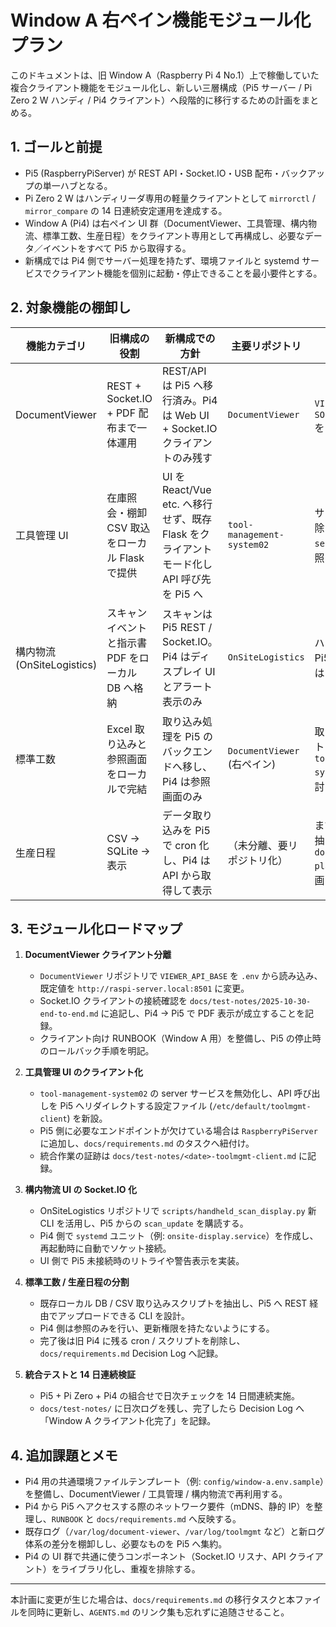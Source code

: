 # Window A 右ペイン機能モジュール化プラン

このドキュメントは、旧 Window A（Raspberry Pi 4 No.1）上で稼働していた複合クライアント機能をモジュール化し、新しい三層構成（Pi5 サーバー / Pi Zero 2 W ハンディ / Pi4 クライアント）へ段階的に移行するための計画をまとめる。

## 1. ゴールと前提

- Pi5 (RaspberryPiServer) が REST API・Socket.IO・USB 配布・バックアップの単一ハブとなる。
- Pi Zero 2 W はハンディリーダ専用の軽量クライアントとして `mirrorctl` / `mirror_compare` の 14 日連続安定運用を達成する。
- Window A (Pi4) は右ペイン UI 群（DocumentViewer、工具管理、構内物流、標準工数、生産日程）をクライアント専用として再構成し、必要なデータ／イベントをすべて Pi5 から取得する。
- 新構成では Pi4 側でサーバー処理を持たず、環境ファイルと systemd サービスでクライアント機能を個別に起動・停止できることを最小要件とする。

## 2. 対象機能の棚卸し

| 機能カテゴリ | 旧構成の役割 | 新構成での方針 | 主要リポジトリ | メモ |
| --- | --- | --- | --- | --- |
| DocumentViewer | REST + Socket.IO + PDF 配布まで一体運用 | REST/API は Pi5 へ移行済み。Pi4 は Web UI + Socket.IO クライアントのみ残す | `DocumentViewer` | `VIEWER_API_BASE`、`SOCKETIO_ENDPOINT` を Pi5 参照に固定 |
| 工具管理 UI | 在庫照会・棚卸 CSV 取込をローカル Flask で提供 | UI を React/Vue etc. へ移行せず、既存 Flask をクライアントモード化し API 呼び先を Pi5 へ | `tool-management-system02` | サーバー機能は削除し、`/srv/rpi-server` データを参照する CLI を用意 |
| 構内物流 (OnSiteLogistics) | スキャンイベントと指示書 PDF をローカル DB へ格納 | スキャンは Pi5 REST / Socket.IO。Pi4 はディスプレイ UI とアラート表示のみ | `OnSiteLogistics` | ハンディ連携は Pi5 側で完結、Pi4 は viewer role |
| 標準工数 | Excel 取り込みと参照画面をローカルで完結 | 取り込み処理を Pi5 のバックエンドへ移し、Pi4 は参照画面のみ | `DocumentViewer` (右ペイン) | 取り込みスクリプトは Pi5 側の `tool-ingest-sync.sh` に統合検討 |
| 生産日程 | CSV → SQLite → 表示 | データ取り込みを Pi5 で cron 化し、Pi4 は API から取得して表示 | （未分離、要リポジトリ化） | まず既存ソースを抽出し、`docs/right-pane-plan.md` に移行計画を追記 |

## 3. モジュール化ロードマップ

1. **DocumentViewer クライアント分離**  
   - `DocumentViewer` リポジトリで `VIEWER_API_BASE` を `.env` から読み込み、既定値を `http://raspi-server.local:8501` に変更。  
   - Socket.IO クライアントの接続確認を `docs/test-notes/2025-10-30-end-to-end.md` に追記し、Pi4 → Pi5 で PDF 表示が成立することを記録。  
   - クライアント向け RUNBOOK（Window A 用）を整備し、Pi5 の停止時のロールバック手順を明記。

2. **工具管理 UI のクライアント化**  
   - `tool-management-system02` の server サービスを無効化し、API 呼び出しを Pi5 へリダイレクトする設定ファイル (`/etc/default/toolmgmt-client`) を新設。  
   - Pi5 側に必要なエンドポイントが欠けている場合は `RaspberryPiServer` に追加し、`docs/requirements.md` のタスクへ紐付け。  
   - 統合作業の証跡は `docs/test-notes/<date>-toolmgmt-client.md` に記録。

3. **構内物流 UI の Socket.IO 化**  
   - OnSiteLogistics リポジトリで `scripts/handheld_scan_display.py` 新 CLI を活用し、Pi5 からの `scan_update` を購読する。  
   - Pi4 側で `systemd` ユニット（例: `onsite-display.service`）を作成し、再起動時に自動でソケット接続。  
   - UI 側で Pi5 未接続時のリトライや警告表示を実装。

4. **標準工数 / 生産日程の分割**  
   - 既存ローカル DB / CSV 取り込みスクリプトを抽出し、Pi5 へ REST 経由でアップロードできる CLI を設計。  
   - Pi4 側は参照のみを行い、更新権限を持たないようにする。  
   - 完了後は旧 Pi4 に残る cron / スクリプトを削除し、`docs/requirements.md` Decision Log へ記録。

5. **統合テストと 14 日連続検証**  
   - Pi5 + Pi Zero + Pi4 の組合せで日次チェックを 14 日間連続実施。  
   - `docs/test-notes/` に日次ログを残し、完了したら Decision Log へ「Window A クライアント化完了」を記録。

## 4. 追加課題とメモ

- Pi4 用の共通環境ファイルテンプレート（例: `config/window-a.env.sample`）を整備し、DocumentViewer / 工具管理 / 構内物流で再利用する。  
- Pi4 から Pi5 へアクセスする際のネットワーク要件（mDNS、静的 IP）を整理し、`RUNBOOK` と `docs/requirements.md` へ反映する。  
- 既存ログ（`/var/log/document-viewer`、`/var/log/toolmgmt` など）と新ログ体系の差分を棚卸しし、必要なものを Pi5 へ集約。  
- Pi4 の UI 群で共通に使うコンポーネント（Socket.IO リスナ、API クライアント）をライブラリ化し、重複を排除する。

---

本計画に変更が生じた場合は、`docs/requirements.md` の移行タスクと本ファイルを同時に更新し、`AGENTS.md` のリンク集も忘れずに追随させること。
